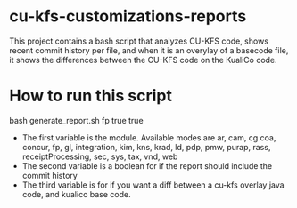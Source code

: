 # cu-kfs-customizations-reports
This project contains a bash script that analyzes CU-KFS code, shows recent commit history per file, and when it is an overylay of a basecode file, it shows the differences between the CU-KFS code on the KualiCo code.

# How to run this script
bash generate_report.sh fp true true
* The first variable is the module.  Available modes are  ar, cam, cg coa, concur, fp, gl, integration, kim, kns, krad, ld, pdp, pmw, purap, rass, receiptProcessing, sec, sys, tax, vnd, web
* The second variable is a boolean for if the report should include the commit history
* The third variable is for if you want a diff between a cu-kfs overlay java code, and kualico base code.
